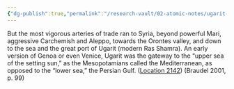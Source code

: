 ```yaml
---
{"dg-publish":true,"permalink":"/research-vault/02-atomic-notes/ugarit-as-mesopotamia-s-gateway-to-the-mediterranean/"}
---
```


But the most vigorous arteries of trade ran to Syria, beyond powerful Mari, aggressive Carchemish and Aleppo, towards the Orontes valley, and down to the sea and the great port of Ugarit (modern Ras Shamra). An early version of Genoa or even Venice, Ugarit was the gateway to the “upper sea of the setting sun,” as the Mesopotamians called the Mediterranean, as opposed to the “lower sea,” the Persian Gulf. ([Location 2142](https://readwise.io/to_kindle?action=open&asin=B004FEFSCC&location=2142)) (Braudel 2001, p. 99)